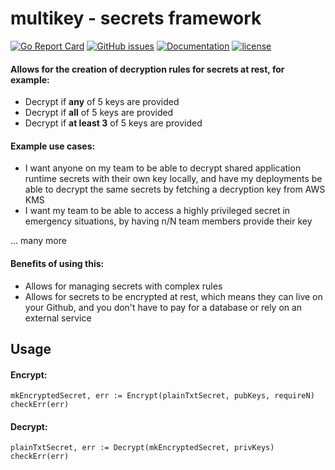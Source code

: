# multikey - secrets framework

[![Go Report Card](https://goreportcard.com/badge/github.com/adrianosela/multikey)](https://goreportcard.com/report/github.com/adrianosela/multikey)
[![GitHub issues](https://img.shields.io/github/issues/adrianosela/multikey.svg)](https://github.com/adrianosela/multikey/issues)
[![Documentation](https://godoc.org/github.com//adrianosela/multikey?status.svg)](https://godoc.org/github.com/adrianosela/multikey)
[![license](https://img.shields.io/github/license/adrianosela/multikey.svg)](https://github.com/adrianosela/multikey/blob/master/LICENSE)

#### Allows for the creation of decryption rules for secrets at rest, for example:

- Decrypt if **any** of 5 keys are provided
- Decrypt if **all** of 5 keys are provided
- Decrypt if **at least 3** of 5 keys are provided

#### Example use cases:

- I want anyone on my team to be able to decrypt shared application runtime secrets with their own key locally, and have my deployments be able to decrypt the same secrets by fetching a decryption key from AWS KMS
- I want my team to be able to access a highly privileged secret in emergency situations, by having n/N team members provide their key

... many more

#### Benefits of using this:

- Allows for managing secrets with complex rules
- Allows for secrets to be encrypted at rest, which means they can live on your Github, and you don't have to pay for a database or rely on an external service

## Usage

#### Encrypt:
```
mkEncryptedSecret, err := Encrypt(plainTxtSecret, pubKeys, requireN)
checkErr(err)
```
#### Decrypt:
```
plainTxtSecret, err := Decrypt(mkEncryptedSecret, privKeys)
checkErr(err)
```
